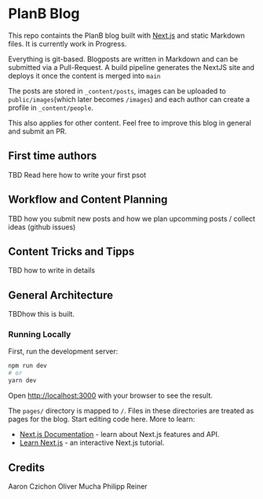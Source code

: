 # PlanB Blog
This repo containts the PlanB blog built with [Next.js](https://nextjs.org/) and static Markdown files. It is currently work in Progress.

Everything is git-based. Blogposts are written in Markdown and can be submitted via a Pull-Request. A build pipeline generates the NextJS site and deploys it once the content is merged into `main`

The posts are stored in `_content/posts`, images can be uploaded to `public/images`(which later becomes `/images`) and each author can create a profile in `_content/people`.

This also applies for other content. Feel free to improve this blog in general and submit an PR.

## First time authors

TBD Read here how to write your first psot


## Workflow and Content Planning

TBD how you submit new posts and how we plan upcomming posts / collect ideas (github issues)

## Content Tricks and Tipps

TBD how to write in details

## General Architecture

TBDhow this is built.

### Running Locally
First, run the development server:

```bash
npm run dev
# or
yarn dev
```

Open [http://localhost:3000](http://localhost:3000) with your browser to see the result.

The `pages/` directory is mapped to `/`. Files in these directories are treated as pages for the blog. Start editing code here. More to learn:

- [Next.js Documentation](https://nextjs.org/docs) - learn about Next.js features and API.
- [Learn Next.js](https://nextjs.org/learn) - an interactive Next.js tutorial.

## Credits

Aaron Czichon
Oliver Mucha
Philipp Reiner